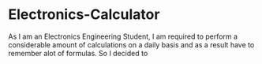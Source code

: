 # Electronics-Calculator
As I am an Electronics Engineering Student, I am required to perform a considerable amount of calculations on a daily basis and as a result have to remember alot of formulas. So I decided to
